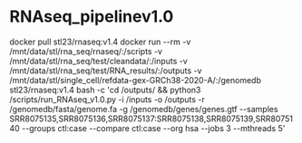 # RNAseq_pipelinev1.0
docker pull stl23/rnaseq:v1.4
docker run --rm -v  /mnt/data/stl/rna_seq/rnaseq/:/scripts -v /mnt/data/stl/rna_seq/test/cleandata/:/inputs -v /mnt/data/stl/rna_seq/test/RNA_results/:/outputs -v /mnt/data/stl/single_cell/refdata-gex-GRCh38-2020-A/:/genomedb stl23/rnaseq:v1.4 bash -c 'cd /outputs/ && python3 /scripts/run_RNAseq_v1.0.py -i /inputs -o /outputs -r /genomedb/fasta/genome.fa -g /genomedb/genes/genes.gtf --samples SRR8075135,SRR8075136,SRR8075137:SRR8075138,SRR8075139,SRR8075140 --groups ctl:case --compare ctl:case --org hsa --jobs 3 --mthreads 5'
